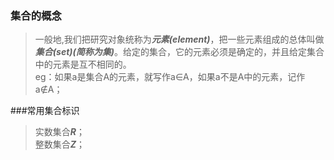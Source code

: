 ### 集合的概念
>一般地,我们把研究对象统称为***元素(element)***，把一些元素组成的总体叫做***集合(set)(简称为集)***。给定的集合，它的元素必须是确定的，并且给定集合中的元素是互不相同的。  
>eg：如果a是集合A的元素，就写作a∈A，如果a不是A中的元素，记作a∉A；

###常用集合标识
>实数集合***R***；  
> 整数集合***Z***；

